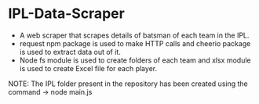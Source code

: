 # IPL-Data-Scraper

 - A web scraper that scrapes details of batsman of each team in the IPL.
 - request npm package is used to make HTTP calls and cheerio package is used to extract data out of it.
 - Node fs module is used to create folders of each team and xlsx module is used to create Excel file for each player.

NOTE: The IPL folder present in the repository has been created using the command -> node main.js 
